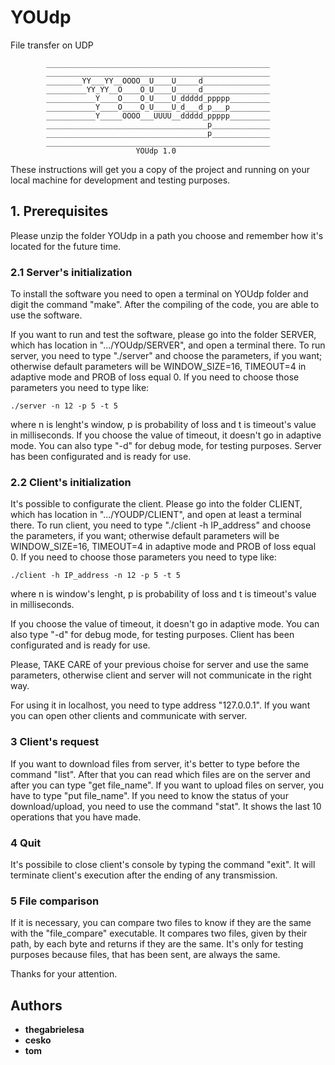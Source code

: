 # YOUdp
File transfer on UDP


            __________________________________________________
            __________________________________________________
            ________YY___YY__OOOO__U____U_____d_______________
            _________YY_YY__O____O_U____U_____d_______________
            ___________Y____O____O_U____U_ddddd_ppppp_________
            ___________Y____O____O_U____U_d___d_p___p_________
            ___________Y_____OOOO___UUUU__ddddd_ppppp_________
            ____________________________________p_____________
            ____________________________________p_____________
            __________________________________________________
                                YOUdp 1.0



These instructions will get you a copy of the project and running on your local 
machine for development and testing purposes.


## 1. Prerequisites

Please unzip the folder YOUdp in a path you choose and remember how it's 
located for the future time.


### 2.1 Server's initialization

To install the software you need to open a terminal on YOUdp folder and digit 
the command "make". After the compiling of the code, you are able to use the 
software.

If you want to run and test the software, please go into the folder SERVER, 
which has location in ".../YOUdp/SERVER", and open a terminal there.
To run server, you need to type "./server" and choose the parameters, if you 
want; otherwise default parameters will be WINDOW_SIZE=16, TIMEOUT=4 in 
adaptive mode and PROB of loss equal 0. If you need to choose those parameters 
you need to type like: 
```
./server -n 12 -p 5 -t 5 
```
where n is lenght's window, p is probability of loss and t is timeout's value 
in milliseconds.
If you choose the value of timeout, it doesn't go in adaptive mode. You can 
also type "-d" for debug mode, for testing purposes. 
Server has been configurated and is ready for use.


### 2.2 Client's initialization

It's possible to configurate the client. Please go into the folder CLIENT, 
which has location in ".../YOUDP/CLIENT", and open at least a terminal there.
To run client, you need to type "./client -h IP_address" and choose the 
parameters, if you want; otherwise default parameters will be WINDOW_SIZE=16, 
TIMEOUT=4 in adaptive mode and PROB of loss equal 0.
If you need to choose those parameters you need to type like: 
```
./client -h IP_address -n 12 -p 5 -t 5 
```
where n is window's lenght, p is probability of loss and t is timeout's value 
in milliseconds.

If you choose the value of timeout, it doesn't go in adaptive mode. You can 
also type "-d" for debug mode, for testing purposes. 
Client has been configurated and is ready for use.

Please, TAKE CARE of your previous choise for server and use the same 
parameters, otherwise client and server will not communicate in the right way.

For using it in localhost, you need to type address "127.0.0.1".
If you want you can open other clients and communicate with server.


### 3 Client's request

If you want to download files from server, it's better to type before the 
command "list". After that you can read which files are on the server and after 
you can type "get file_name".
If you want to upload files on server, you have to type "put file_name".
If you need to know the status of your download/upload, you need to use the 
command "stat". It shows the last 10 operations that you have made.


### 4 Quit

It's possibile to close client's console by typing the command "exit". It will 
terminate client's execution after the ending of any transmission.


### 5 File comparison

If it is necessary, you can compare two files to know if they are the same with 
the "file_compare" executable. It compares two files, given by their path, by 
each byte and returns if they are the same. It's only for testing purposes 
because files, that has been sent, are always the same.


Thanks for your attention. 


## Authors
* **thegabrielesa**
* **cesko**
* **tom**

